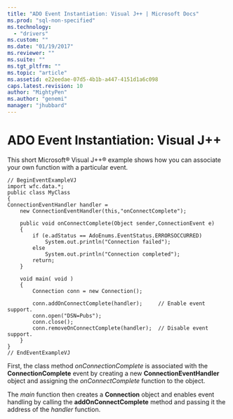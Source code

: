 ```yaml
---
title: "ADO Event Instantiation: Visual J++ | Microsoft Docs"
ms.prod: "sql-non-specified"
ms.technology:
  - "drivers"
ms.custom: ""
ms.date: "01/19/2017"
ms.reviewer: ""
ms.suite: ""
ms.tgt_pltfrm: ""
ms.topic: "article"
ms.assetid: e22eedae-07d5-4b1b-a447-4151d1a6c098
caps.latest.revision: 10
author: "MightyPen"
ms.author: "genemi"
manager: "jhubbard"
---
```

# ADO Event Instantiation: Visual J++
This short Microsoft® Visual J++® example shows how you can associate your own function with a particular event.  
  
```  
// BeginEventExampleVJ  
import wfc.data.*;  
public class MyClass  
{  
ConnectionEventHandler handler =   
    new ConnectionEventHandler(this,"onConnectComplete");  
  
    public void onConnectComplete(Object sender,ConnectionEvent e)  
    {  
        if (e.adStatus == AdoEnums.EventStatus.ERRORSOCCURRED)   
            System.out.println("Connection failed");  
        else  
            System.out.println("Connection completed");  
        return;  
    }  
  
    void main( void )  
    {  
        Connection conn = new Connection();  
  
        conn.addOnConnectComplete(handler);     // Enable event support.  
        conn.open("DSN=Pubs");  
        conn.close();  
        conn.removeOnConnectComplete(handler);  // Disable event support.  
    }  
}  
// EndEventExampleVJ  
```  
  
 First, the class method *onConnectionComplete* is associated with the **ConnectionComplete** event by creating a new **ConnectionEventHandler** object and assigning the *onConnectComplete* function to the object.  
  
 The *main* function then creates a **Connection** object and enables event handling by calling the **addOnConnectComplete** method and passing it the address of the *handler* function.